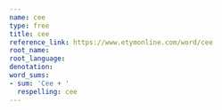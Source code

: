 ```yaml
---
name: cee
type: free
title: cee
reference_link: https://www.etymonline.com/word/cee
root_name: 
root_language: 
denotation: 
word_sums:
- sum: 'Cee + '
  respelling: cee
---
```

